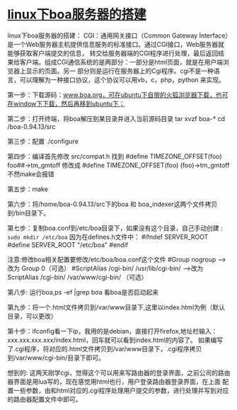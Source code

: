 # [linux下boa服务器的搭建](https://www.cnblogs.com/interfaceaj/p/5717339.html)

linux下boa服务器的搭建：
CGI：通用网关接口（Common Gateway Interface）是一个Web服务器主机提供信息服务的标准接口。通过CGI接口，Web服务器就能够获取客户端提交的信息，
转交给服务器端的CGI程序进行处理，最后返回结果给客户端。组成CGI通信系统的是两部分：一部分是html页面，就是在用户端浏览器上显示的页面。另一
部分则是运行在服务器上的Cgi程序。cgi不是一种语言，可以理解为一种接口协议，这个协议可以用vb，c，php，python 来实现。

第一步：下载源码：www.boa.org，可在ubuntu下自带的火狐浏览器下载，也可在window下下载，然后再移到ubuntu下；

第二步：打开终端，将boa解压到某目录并进入当前源码目录
  tar xvzf boa-*
  cd /boa-0.94.13/src

第三步：配置 ./configure

第四步：编译首先修改 src/compat.h
   找到    #define TIMEZONE_OFFSET(foo) foo##->tm_gmtoff
   修改成    #define TIMEZONE_OFFSET(foo) (foo)->tm_gmtoff
   不然make会报错

第五步：make

第六步：将/home/boa-0.94.13/src下的boa 和 boa_indexer这两个文件拷贝到/bin目录下。

第七步：复制boa.conf到/etc/boa目录下，如果没有这个目录，自己手动创建 :` sudo mkdir /etc/boa`
   因为在defines.h文件中：
     \#ifndef SERVER_ROOT
     \#define SERVER_ROOT "/etc/boa"
     \#endif

注意:修改boa相关配置要修改/etc/boa/boa.conf这个文件
   \#Group nogroup   -->改为 Group 0（可选）
   \#ScriptAlias /cgi-bin/ /usr/lib/cgi-bin/   -->改为   ScriptAlias /cgi-bin/ /var/www/cgi-bin/ （可选）
   
第八步: 运行boa,ps -ef |grep boa 看boa是否启动起来

第九步：将一个.html文件拷贝到/var/www目录下,这里以index.html为例（默认目录，可以更改）

第十步：ifconfig看一下ip，我用的是debian，直接打开firefox,地址栏输入：xxx.xxx.xxx.xxx/index.html，回车就可以看到index.html的内容了。
     如果编写了.cgi程序，将对应的.html文件拷贝到/var/www目录下，.cgi程序拷贝到/var/www/cgi-bin/目录下即可。
     
想到的:
   这两天刚学cgi，觉得这个可以用来写路由器的登录界面，之前公司的路由器界面是用lua写的，现在感觉用html也行，用户登录路由器登录界面，在上面
   配置一些参数，由和html对应的.cgi程序处理用户提交的参数，进行处理并写到对应的路由器配置文件中即可。